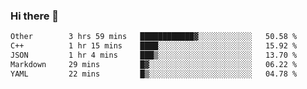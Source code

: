 ### Hi there 👋

<!--
**WShiBin/WShiBin** is a ✨ _special_ ✨ repository because its `README.md` (this file) appears on your GitHub profile.

Here are some ideas to get you started:

- 🔭 I’m currently working on ...
- 🌱 I’m currently learning ...
- 👯 I’m looking to collaborate on ...
- 🤔 I’m looking for help with ...
- 💬 Ask me about ...
- 📫 How to reach me: ...
- 😄 Pronouns: ...
- ⚡ Fun fact: ...
-->

<!--START_SECTION:waka-->

```txt
Other        3 hrs 59 mins   ████████████▓░░░░░░░░░░░░   50.58 %
C++          1 hr 15 mins    ████░░░░░░░░░░░░░░░░░░░░░   15.92 %
JSON         1 hr 4 mins     ███▒░░░░░░░░░░░░░░░░░░░░░   13.70 %
Markdown     29 mins         █▓░░░░░░░░░░░░░░░░░░░░░░░   06.22 %
YAML         22 mins         █▒░░░░░░░░░░░░░░░░░░░░░░░   04.78 %
```

<!--END_SECTION:waka-->
